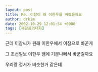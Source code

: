 ```yaml
---
layout: post
title: Re..이참이 왜 이한우를 버렸을까요
author: drkim
date: 2002-10-29 12:01:54 +0900
tags: [깨달음의대화]
---
```

근데 이참씨가 원래 이한우에서 이참으로 바꾼게
  
그 조선일보 이한우 땜에 기분나빠서 바꾼걸까요
  
우리랑 정서가 비슷한거 같은데